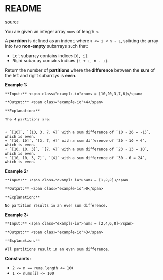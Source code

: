 # README #
[source](https://leetcode.com/problems/count-partitions-with-even-sum-difference/)

You are given an integer array `nums` of length `n`.

A **partition** is defined as an index `i` where `0 <= i < n - 1`, splitting the array into two **non-empty** subarrays such that:


+ Left subarray contains indices `[0, i]`.
+ Right subarray contains indices `[i + 1, n - 1]`.


Return the number of **partitions** where the **difference** between the **sum** of the left and right subarrays is **even**.


**Example 1:**

```
**Input:** <span class="example-io">nums = [10,10,3,7,6]</span>

**Output:** <span class="example-io">4</span>

**Explanation:**

The 4 partitions are:


+ `[10]`, `[10, 3, 7, 6]` with a sum difference of `10 - 26 = -16`, which is even.
+ `[10, 10]`, `[3, 7, 6]` with a sum difference of `20 - 16 = 4`, which is even.
+ `[10, 10, 3]`, `[7, 6]` with a sum difference of `23 - 13 = 10`, which is even.
+ `[10, 10, 3, 7]`, `[6]` with a sum difference of `30 - 6 = 24`, which is even.

```

**Example 2:**

```
**Input:** <span class="example-io">nums = [1,2,2]</span>

**Output:** <span class="example-io">0</span>

**Explanation:**

No partition results in an even sum difference.
```

**Example 3:**

```
**Input:** <span class="example-io">nums = [2,4,6,8]</span>

**Output:** <span class="example-io">3</span>

**Explanation:**

All partitions result in an even sum difference.
```


**Constraints:**


+ `2 <= n == nums.length <= 100`
+ `1 <= nums[i] <= 100`


